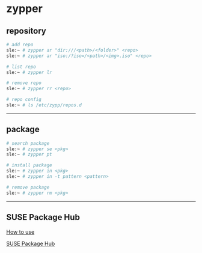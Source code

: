 # zypper


## repository

```bash
# add repo
sle:~ # zypper ar "dir:///<path>/<folder>" <repo>
sle:~ # zypper ar "iso:/?iso=/<path>/<img>.iso" <repo>

# list repo
sle:~ # zypper lr

# remove repo
sle:~ # zypper rr <repo>

# repo config
sle:~ # ls /etc/zypp/repos.d
```


---

## package

```bash
# search package
sle:~ # zypper se <pkg>
sle:~ # zypper pt

# install package
sle:~ # zypper in <pkg>
sle:~ # zypper in -t pattern <pattern>

# remove package
sle:~ # zypper rm <pkg>
```

---

## SUSE Package Hub

[How to use](https://packagehub.suse.com/how-to-use/)

[SUSE Package Hub](https://packagehub.suse.com/)
